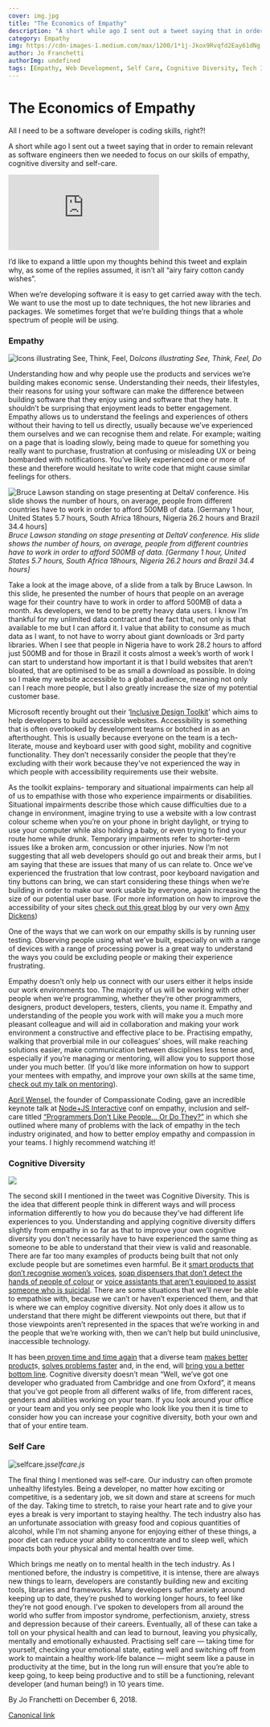 ```yaml
---
cover: img.jpg
title: "The Economics of Empathy"
description: "A short while ago I sent out a tweet saying that in order to remain relevant as software engineers then we needed to focus on our skills of empathy, cognitive diversity and self-care."
category: Empathy
img: https://cdn-images-1.medium.com/max/1200/1*1j-Jkox9Rvqfd2Eay61dNg.png
author: Jo Franchetti
authorImg: undefined
tags: [Empathy, Web Development, Self Care, Cognitive Diversity, Tech Industry]
---
```


# The Economics of Empathy

All I need to be a software developer is coding skills, right?!

A short while ago I sent out a tweet saying that in order to remain relevant as software engineers then we needed to focus on our skills of empathy, cognitive diversity and self-care.

<iframe src="https://medium.com/media/2d1d76aae69700115e1b89360d9d104b" frameborder=0></iframe>

I’d like to expand a little upon my thoughts behind this tweet and explain why, as some of the replies assumed, it isn’t all “airy fairy cotton candy wishes”.

When we’re developing software it is easy to get carried away with the tech. We want to use the most up to date techniques, the hot new libraries and packages. We sometimes forget that we’re building things that a whole spectrum of people will be using.

### Empathy

![Icons illustrating See, Think, Feel, Do](https://cdn-images-1.medium.com/max/2000/1*FRUELkRU8OwYHVRiPqIAJw.png)*Icons illustrating See, Think, Feel, Do*

Understanding how and why people use the products and services we’re building makes economic sense. Understanding their needs, their lifestyles, their reasons for using your software can make the difference between building software that they enjoy using and software that they hate. It shouldn’t be surprising that enjoyment leads to better engagement. Empathy allows us to understand the feelings and experiences of others without their having to tell us directly, usually because we’ve experienced them ourselves and we can recognise them and relate. For example; waiting on a page that is loading slowly, being made to queue for something you really want to purchase, frustration at confusing or misleading UX or being bombarded with notifications. You’ve likely experienced one or more of these and therefore would hesitate to write code that might cause similar feelings for others.

![Bruce Lawson standing on stage presenting at DeltaV conference. His slide shows the number of hours, on average, people from different countries have to work in order to afford 500MB of data. [Germany 1 hour, United States 5.7 hours, South Africa 18hours, Nigeria 26.2 hours and Brazil 34.4 hours]](https://cdn-images-1.medium.com/max/8096/1*ivCQNj_I5IRMdGgiJLX0JA.jpeg)*Bruce Lawson standing on stage presenting at DeltaV conference. His slide shows the number of hours, on average, people from different countries have to work in order to afford 500MB of data. [Germany 1 hour, United States 5.7 hours, South Africa 18hours, Nigeria 26.2 hours and Brazil 34.4 hours]*

Take a look at the image above, of a slide from a talk by Bruce Lawson. In this slide, he presented the number of hours that people on an average wage for their country have to work in order to afford 500MB of data a month. As developers, we tend to be pretty heavy data users. I know I’m thankful for my unlimited data contract and the fact that, not only is that available to me but I can afford it. I value that ability to consume as much data as I want, to not have to worry about giant downloads or 3rd party libraries. When I see that people in Nigeria have to work 28.2 hours to afford just 500MB and for those in Brazil it costs almost a week’s worth of work I can start to understand how important it is that I build websites that aren’t bloated, that are optimised to be as small a download as possible. In doing so I make my website accessible to a global audience, meaning not only can I reach more people, but I also greatly increase the size of my potential customer base.

Microsoft recently brought out their ‘[Inclusive Design Toolkit](file:///C:/Users/Jo/Downloads/inclusive_toolkit_manual_final.pdf)’ which aims to help developers to build accessible websites. Accessibility is something that is often overlooked by development teams or botched in as an afterthought. This is usually because everyone on the team is a tech-literate, mouse and keyboard user with good sight, mobility and cognitive functionality. They don’t necessarily consider the people that they’re excluding with their work because they’ve not experienced the way in which people with accessibility requirements use their website.

As the toolkit explains- temporary and situational impairments can help all of us to empathise with those who experience impairments or disabilities. Situational impairments describe those which cause difficulties due to a change in environment, imagine trying to use a website with a low contrast colour scheme when you’re on your phone in bright daylight, or trying to use your computer while also holding a baby, or even trying to find your route home while drunk. Temporary impairments refer to shorter-term issues like a broken arm, concussion or other injuries. Now I’m not suggesting that all web developers should go out and break their arms, but I am saying that these are issues that many of us can relate to. Once we’ve experienced the frustration that low contrast, poor keyboard navigation and tiny buttons can bring, we can start considering these things when we’re building in order to make our work usable by everyone, again increasing the size of our potential user base. (For more information on how to improve the accessibility of your sites [check out this great blog](https://medium.com/samsung-internet-dev/are-you-accessible-a-primer-on-web-accessibility-7b2ab0ceffe8) by our very own [Amy Dickens](undefined))

One of the ways that we can work on our empathy skills is by running user testing. Observing people using what we’ve built, especially on with a range of devices with a range of processing power is a great way to understand the ways you could be excluding people or making their experience frustrating.

Empathy doesn’t only help us connect with our users either it helps inside our work environments too. The majority of us will be working with other people when we’re programming, whether they’re other programmers, designers, product developers, testers, clients, you name it. Empathy and understanding of the people you work with will make you a much more pleasant colleague and will aid in collaboration and making your work environment a constructive and effective place to be. Practising empathy, walking that proverbial mile in our colleagues’ shoes, will make reaching solutions easier, make communication between disciplines less tense and, especially if you’re managing or mentoring, will allow you to support those under you much better. (If you’d like more information on how to support your mentees with empathy, and improve your own skills at the same time, [check out my talk on mentoring](https://docs.google.com/presentation/d/12Nz165q_-x7d8-K6uy5p935JCIGekL1Q1IM8HWxents/edit?usp=sharing)).

[April Wensel](undefined), the founder of Compassionate Coding, gave an incredible keynote talk at [Node+JS Interactive](https://events.linuxfoundation.org/events/node-js-interactive-2018/) conf on empathy, inclusion and self-care titled [“Programmers Don’t Like People… Or Do They?”](https://www.youtube.com/watch?v=HPFuHS6aPhw&feature=youtu.be) in which she outlined where many of problems with the lack of empathy in the tech industry originated, and how to better employ empathy and compassion in your teams. I highly recommend watching it!

### Cognitive Diversity

![](https://cdn-images-1.medium.com/max/2000/1*1j-Jkox9Rvqfd2Eay61dNg.png)

The second skill I mentioned in the tweet was Cognitive Diversity. This is the idea that different people think in different ways and will process information differently to how you do because they’ve had different life experiences to you. Understanding and applying cognitive diversity differs slightly from empathy in so far as that to improve your own cognitive diversity you don’t necessarily have to have experienced the same thing as someone to be able to understand that their view is valid and reasonable. There are far too many examples of products being built that not only exclude people but are sometimes even harmful. Be it [smart products that don’t recognise women’s voices](https://www.newscientist.com/article/2141940-donate-your-voice-so-siri-doesnt-just-work-for-white-men/), [soap dispensers that don’t detect the hands of people of colour](https://gizmodo.com/why-cant-this-soap-dispenser-identify-dark-skin-1797931773) or [voice assistants that aren’t equipped to assist someone who is suicidal](https://www.cnbc.com/2018/06/06/siri-alexa-google-assistant-responses-to-suicidal-tendencies.html). There are some situations that we’ll never be able to empathise with, because we can’t or haven’t experienced them, and that is where we can employ cognitive diversity. Not only does it allow us to understand that there might be different viewpoints out there, but that if those viewpoints aren’t represented in the spaces that we’re working in and the people that we’re working with, then we can’t help but build uninclusive, inaccessible technology.

It has been[ proven time and time again](https://www.mckinsey.com/business-functions/organization/our-insights/why-diversity-matters) that a diverse team [makes better product](https://www.linkedin.com/pulse/why-companies-embrace-diversity-build-better-products-travis-beaven/)s, [solves problems faster](https://hbr.org/2016/11/why-diverse-teams-are-smarter) and, in the end, will [bring you a better bottom line](https://www.ft.com/content/1bc22040-1302-11e7-80f4-13e067d5072c). Cognitive diversity doesn’t mean “Well, we’ve got one developer who graduated from Cambridge and one from Oxford”, it means that you’ve got people from all different walks of life, from different races, genders and abilities working on your team. If you look around your office or your team and you only see people who look like you then it is time to consider how you can increase your cognitive diversity, both your own and that of your entire team.

### Self Care

![selfcare.js](https://cdn-images-1.medium.com/max/2000/1*HinLaLing0Aa-bKxyjd7cg.png)*selfcare.js*

The final thing I mentioned was self-care. Our industry can often promote unhealthy lifestyles. Being a developer, no matter how exciting or competitive, is a sedentary job, we sit down and stare at screens for much of the day. Taking time to stretch, to raise your heart rate and to give your eyes a break is very important to staying healthy. The tech industry also has an unfortunate association with greasy food and copious quantities of alcohol, while I’m not shaming anyone for enjoying either of these things, a poor diet can reduce your ability to concentrate and to sleep well, which impacts both your physical and mental health over time.

Which brings me neatly on to mental health in the tech industry. As I mentioned before, the industry is competitive, it is intense, there are always new things to learn, developers are constantly building new and exciting tools, libraries and frameworks. Many developers suffer anxiety around keeping up to date, they’re pushed to working longer hours, to feel like they’re not good enough. I’ve spoken to developers from all around the world who suffer from impostor syndrome, perfectionism, anxiety, stress and depression because of their careers. Eventually, all of these can take a toll on your physical health and can lead to burnout, leaving you physically, mentally and emotionally exhausted. Practising self care — taking time for yourself, checking your emotional state, eating well and switching off from work to maintain a healthy work-life balance — might seem like a pause in productivity at the time, but in the long run will ensure that you’re able to keep going, to keep being productive and to still be a functioning, relevant developer (and human being!) in 10 years time.



By Jo Franchetti on December 6, 2018.

[Canonical link](https://medium.com/samsung-internet-dev/the-economics-of-empathy-b4d49362b7b7)
